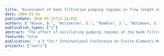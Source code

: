 ```yaml
---
title: "Assessment of bank filtration pumping regimes on flow length and travel times: a case study"
date: 2004-01-01
publishDate: 2020-05-25T15:14:05Z
authors: [ "Wiese, B.", "Holzbecher, E.", "Rümmler, J.", "Nützmann, G." ]
publication_types: ["1"]
abstract: "The effect of oscillating pumping regimes at the bank filtration site in Berlin Tegel is examined via a scenario based modelling study. There are several scenarios for the pumping regimes, some adopted from the operation of the plant by the Berlin Water Works (BWB), some hypothetical with a regular oscillating regime. A horizontal 2D model of the lower aquifer is set-up, in which the third type boundary condition is used to mimic the influence of an irregularly shaped till layer, overlying the main aquifer. Model results in form of flowpaths are presented for several pumping scenarios. They reveal that there is a substantial influence of the pumping regime on the flowpaths in the vicinity of the well gallery, while in the farfield, including the bank of the surface water body (here: Lake Tegel) the oscillating effect is rather small. It depends very much on the infiltration position on the bank, whether traveltime through the aquifer changes as effect of irregular pumping."
featured: false
publication: " p 5 *In:* International Conference on Finite-Elements-Models. Karlovy Vary, Czech Republic. 13. - 16.9.2004"
projects: ["nasri"]
---
```



